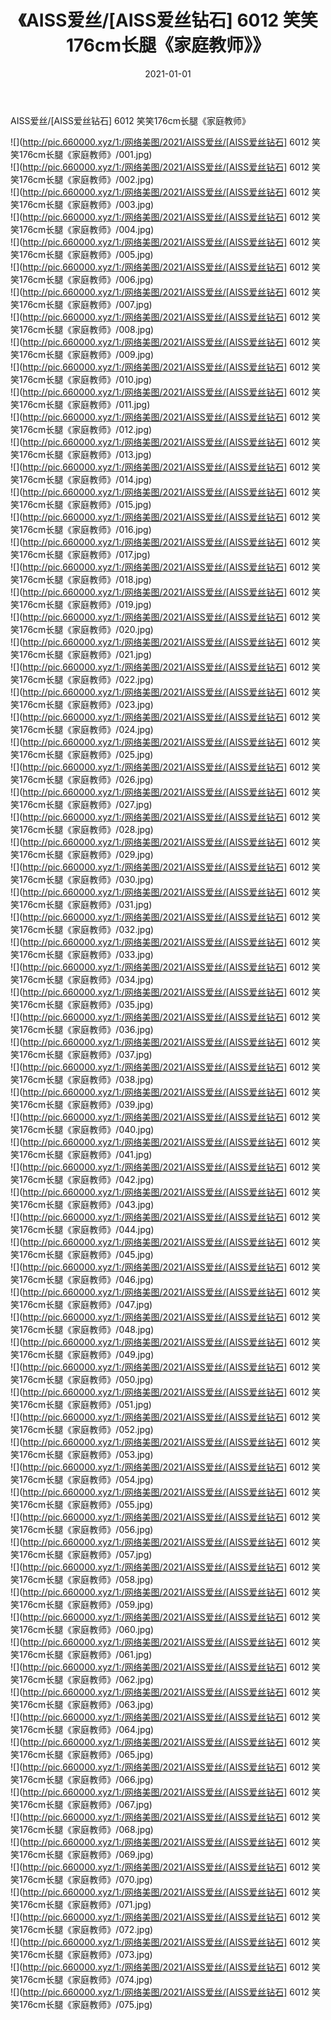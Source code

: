 ﻿---
layout: post
title:  《AISS爱丝/[AISS爱丝钻石] 6012 笑笑176cm长腿《家庭教师》》
date:   2021-01-01
img: http://pic.660000.xyz/1:/网络美图/2021/AISS爱丝/[AISS爱丝钻石] 6012 笑笑176cm长腿《家庭教师》/000.jpg
categories: [美女, 清纯, 唯美]
---

AISS爱丝/[AISS爱丝钻石] 6012 笑笑176cm长腿《家庭教师》

 ![](http://pic.660000.xyz/1:/网络美图/2021/AISS爱丝/[AISS爱丝钻石] 6012 笑笑176cm长腿《家庭教师》/001.jpg) <br>![](http://pic.660000.xyz/1:/网络美图/2021/AISS爱丝/[AISS爱丝钻石] 6012 笑笑176cm长腿《家庭教师》/002.jpg) <br>![](http://pic.660000.xyz/1:/网络美图/2021/AISS爱丝/[AISS爱丝钻石] 6012 笑笑176cm长腿《家庭教师》/003.jpg) <br>![](http://pic.660000.xyz/1:/网络美图/2021/AISS爱丝/[AISS爱丝钻石] 6012 笑笑176cm长腿《家庭教师》/004.jpg) <br>![](http://pic.660000.xyz/1:/网络美图/2021/AISS爱丝/[AISS爱丝钻石] 6012 笑笑176cm长腿《家庭教师》/005.jpg) <br>![](http://pic.660000.xyz/1:/网络美图/2021/AISS爱丝/[AISS爱丝钻石] 6012 笑笑176cm长腿《家庭教师》/006.jpg) <br>![](http://pic.660000.xyz/1:/网络美图/2021/AISS爱丝/[AISS爱丝钻石] 6012 笑笑176cm长腿《家庭教师》/007.jpg) <br>![](http://pic.660000.xyz/1:/网络美图/2021/AISS爱丝/[AISS爱丝钻石] 6012 笑笑176cm长腿《家庭教师》/008.jpg) <br>![](http://pic.660000.xyz/1:/网络美图/2021/AISS爱丝/[AISS爱丝钻石] 6012 笑笑176cm长腿《家庭教师》/009.jpg) <br>![](http://pic.660000.xyz/1:/网络美图/2021/AISS爱丝/[AISS爱丝钻石] 6012 笑笑176cm长腿《家庭教师》/010.jpg) <br>![](http://pic.660000.xyz/1:/网络美图/2021/AISS爱丝/[AISS爱丝钻石] 6012 笑笑176cm长腿《家庭教师》/011.jpg) <br>![](http://pic.660000.xyz/1:/网络美图/2021/AISS爱丝/[AISS爱丝钻石] 6012 笑笑176cm长腿《家庭教师》/012.jpg) <br>![](http://pic.660000.xyz/1:/网络美图/2021/AISS爱丝/[AISS爱丝钻石] 6012 笑笑176cm长腿《家庭教师》/013.jpg) <br>![](http://pic.660000.xyz/1:/网络美图/2021/AISS爱丝/[AISS爱丝钻石] 6012 笑笑176cm长腿《家庭教师》/014.jpg) <br>![](http://pic.660000.xyz/1:/网络美图/2021/AISS爱丝/[AISS爱丝钻石] 6012 笑笑176cm长腿《家庭教师》/015.jpg) <br>![](http://pic.660000.xyz/1:/网络美图/2021/AISS爱丝/[AISS爱丝钻石] 6012 笑笑176cm长腿《家庭教师》/016.jpg) <br>![](http://pic.660000.xyz/1:/网络美图/2021/AISS爱丝/[AISS爱丝钻石] 6012 笑笑176cm长腿《家庭教师》/017.jpg) <br>![](http://pic.660000.xyz/1:/网络美图/2021/AISS爱丝/[AISS爱丝钻石] 6012 笑笑176cm长腿《家庭教师》/018.jpg) <br>![](http://pic.660000.xyz/1:/网络美图/2021/AISS爱丝/[AISS爱丝钻石] 6012 笑笑176cm长腿《家庭教师》/019.jpg) <br>![](http://pic.660000.xyz/1:/网络美图/2021/AISS爱丝/[AISS爱丝钻石] 6012 笑笑176cm长腿《家庭教师》/020.jpg) <br>![](http://pic.660000.xyz/1:/网络美图/2021/AISS爱丝/[AISS爱丝钻石] 6012 笑笑176cm长腿《家庭教师》/021.jpg) <br>![](http://pic.660000.xyz/1:/网络美图/2021/AISS爱丝/[AISS爱丝钻石] 6012 笑笑176cm长腿《家庭教师》/022.jpg) <br>![](http://pic.660000.xyz/1:/网络美图/2021/AISS爱丝/[AISS爱丝钻石] 6012 笑笑176cm长腿《家庭教师》/023.jpg) <br>![](http://pic.660000.xyz/1:/网络美图/2021/AISS爱丝/[AISS爱丝钻石] 6012 笑笑176cm长腿《家庭教师》/024.jpg) <br>![](http://pic.660000.xyz/1:/网络美图/2021/AISS爱丝/[AISS爱丝钻石] 6012 笑笑176cm长腿《家庭教师》/025.jpg) <br>![](http://pic.660000.xyz/1:/网络美图/2021/AISS爱丝/[AISS爱丝钻石] 6012 笑笑176cm长腿《家庭教师》/026.jpg) <br>![](http://pic.660000.xyz/1:/网络美图/2021/AISS爱丝/[AISS爱丝钻石] 6012 笑笑176cm长腿《家庭教师》/027.jpg) <br>![](http://pic.660000.xyz/1:/网络美图/2021/AISS爱丝/[AISS爱丝钻石] 6012 笑笑176cm长腿《家庭教师》/028.jpg) <br>![](http://pic.660000.xyz/1:/网络美图/2021/AISS爱丝/[AISS爱丝钻石] 6012 笑笑176cm长腿《家庭教师》/029.jpg) <br>![](http://pic.660000.xyz/1:/网络美图/2021/AISS爱丝/[AISS爱丝钻石] 6012 笑笑176cm长腿《家庭教师》/030.jpg) <br>![](http://pic.660000.xyz/1:/网络美图/2021/AISS爱丝/[AISS爱丝钻石] 6012 笑笑176cm长腿《家庭教师》/031.jpg) <br>![](http://pic.660000.xyz/1:/网络美图/2021/AISS爱丝/[AISS爱丝钻石] 6012 笑笑176cm长腿《家庭教师》/032.jpg) <br>![](http://pic.660000.xyz/1:/网络美图/2021/AISS爱丝/[AISS爱丝钻石] 6012 笑笑176cm长腿《家庭教师》/033.jpg) <br>![](http://pic.660000.xyz/1:/网络美图/2021/AISS爱丝/[AISS爱丝钻石] 6012 笑笑176cm长腿《家庭教师》/034.jpg) <br>![](http://pic.660000.xyz/1:/网络美图/2021/AISS爱丝/[AISS爱丝钻石] 6012 笑笑176cm长腿《家庭教师》/035.jpg) <br>![](http://pic.660000.xyz/1:/网络美图/2021/AISS爱丝/[AISS爱丝钻石] 6012 笑笑176cm长腿《家庭教师》/036.jpg) <br>![](http://pic.660000.xyz/1:/网络美图/2021/AISS爱丝/[AISS爱丝钻石] 6012 笑笑176cm长腿《家庭教师》/037.jpg) <br>![](http://pic.660000.xyz/1:/网络美图/2021/AISS爱丝/[AISS爱丝钻石] 6012 笑笑176cm长腿《家庭教师》/038.jpg) <br>![](http://pic.660000.xyz/1:/网络美图/2021/AISS爱丝/[AISS爱丝钻石] 6012 笑笑176cm长腿《家庭教师》/039.jpg) <br>![](http://pic.660000.xyz/1:/网络美图/2021/AISS爱丝/[AISS爱丝钻石] 6012 笑笑176cm长腿《家庭教师》/040.jpg) <br>![](http://pic.660000.xyz/1:/网络美图/2021/AISS爱丝/[AISS爱丝钻石] 6012 笑笑176cm长腿《家庭教师》/041.jpg) <br>![](http://pic.660000.xyz/1:/网络美图/2021/AISS爱丝/[AISS爱丝钻石] 6012 笑笑176cm长腿《家庭教师》/042.jpg) <br>![](http://pic.660000.xyz/1:/网络美图/2021/AISS爱丝/[AISS爱丝钻石] 6012 笑笑176cm长腿《家庭教师》/043.jpg) <br>![](http://pic.660000.xyz/1:/网络美图/2021/AISS爱丝/[AISS爱丝钻石] 6012 笑笑176cm长腿《家庭教师》/044.jpg) <br>![](http://pic.660000.xyz/1:/网络美图/2021/AISS爱丝/[AISS爱丝钻石] 6012 笑笑176cm长腿《家庭教师》/045.jpg) <br>![](http://pic.660000.xyz/1:/网络美图/2021/AISS爱丝/[AISS爱丝钻石] 6012 笑笑176cm长腿《家庭教师》/046.jpg) <br>![](http://pic.660000.xyz/1:/网络美图/2021/AISS爱丝/[AISS爱丝钻石] 6012 笑笑176cm长腿《家庭教师》/047.jpg) <br>![](http://pic.660000.xyz/1:/网络美图/2021/AISS爱丝/[AISS爱丝钻石] 6012 笑笑176cm长腿《家庭教师》/048.jpg) <br>![](http://pic.660000.xyz/1:/网络美图/2021/AISS爱丝/[AISS爱丝钻石] 6012 笑笑176cm长腿《家庭教师》/049.jpg) <br>![](http://pic.660000.xyz/1:/网络美图/2021/AISS爱丝/[AISS爱丝钻石] 6012 笑笑176cm长腿《家庭教师》/050.jpg) <br>![](http://pic.660000.xyz/1:/网络美图/2021/AISS爱丝/[AISS爱丝钻石] 6012 笑笑176cm长腿《家庭教师》/051.jpg) <br>![](http://pic.660000.xyz/1:/网络美图/2021/AISS爱丝/[AISS爱丝钻石] 6012 笑笑176cm长腿《家庭教师》/052.jpg) <br>![](http://pic.660000.xyz/1:/网络美图/2021/AISS爱丝/[AISS爱丝钻石] 6012 笑笑176cm长腿《家庭教师》/053.jpg) <br>![](http://pic.660000.xyz/1:/网络美图/2021/AISS爱丝/[AISS爱丝钻石] 6012 笑笑176cm长腿《家庭教师》/054.jpg) <br>![](http://pic.660000.xyz/1:/网络美图/2021/AISS爱丝/[AISS爱丝钻石] 6012 笑笑176cm长腿《家庭教师》/055.jpg) <br>![](http://pic.660000.xyz/1:/网络美图/2021/AISS爱丝/[AISS爱丝钻石] 6012 笑笑176cm长腿《家庭教师》/056.jpg) <br>![](http://pic.660000.xyz/1:/网络美图/2021/AISS爱丝/[AISS爱丝钻石] 6012 笑笑176cm长腿《家庭教师》/057.jpg) <br>![](http://pic.660000.xyz/1:/网络美图/2021/AISS爱丝/[AISS爱丝钻石] 6012 笑笑176cm长腿《家庭教师》/058.jpg) <br>![](http://pic.660000.xyz/1:/网络美图/2021/AISS爱丝/[AISS爱丝钻石] 6012 笑笑176cm长腿《家庭教师》/059.jpg) <br>![](http://pic.660000.xyz/1:/网络美图/2021/AISS爱丝/[AISS爱丝钻石] 6012 笑笑176cm长腿《家庭教师》/060.jpg) <br>![](http://pic.660000.xyz/1:/网络美图/2021/AISS爱丝/[AISS爱丝钻石] 6012 笑笑176cm长腿《家庭教师》/061.jpg) <br>![](http://pic.660000.xyz/1:/网络美图/2021/AISS爱丝/[AISS爱丝钻石] 6012 笑笑176cm长腿《家庭教师》/062.jpg) <br>![](http://pic.660000.xyz/1:/网络美图/2021/AISS爱丝/[AISS爱丝钻石] 6012 笑笑176cm长腿《家庭教师》/063.jpg) <br>![](http://pic.660000.xyz/1:/网络美图/2021/AISS爱丝/[AISS爱丝钻石] 6012 笑笑176cm长腿《家庭教师》/064.jpg) <br>![](http://pic.660000.xyz/1:/网络美图/2021/AISS爱丝/[AISS爱丝钻石] 6012 笑笑176cm长腿《家庭教师》/065.jpg) <br>![](http://pic.660000.xyz/1:/网络美图/2021/AISS爱丝/[AISS爱丝钻石] 6012 笑笑176cm长腿《家庭教师》/066.jpg) <br>![](http://pic.660000.xyz/1:/网络美图/2021/AISS爱丝/[AISS爱丝钻石] 6012 笑笑176cm长腿《家庭教师》/067.jpg) <br>![](http://pic.660000.xyz/1:/网络美图/2021/AISS爱丝/[AISS爱丝钻石] 6012 笑笑176cm长腿《家庭教师》/068.jpg) <br>![](http://pic.660000.xyz/1:/网络美图/2021/AISS爱丝/[AISS爱丝钻石] 6012 笑笑176cm长腿《家庭教师》/069.jpg) <br>![](http://pic.660000.xyz/1:/网络美图/2021/AISS爱丝/[AISS爱丝钻石] 6012 笑笑176cm长腿《家庭教师》/070.jpg) <br>![](http://pic.660000.xyz/1:/网络美图/2021/AISS爱丝/[AISS爱丝钻石] 6012 笑笑176cm长腿《家庭教师》/071.jpg) <br>![](http://pic.660000.xyz/1:/网络美图/2021/AISS爱丝/[AISS爱丝钻石] 6012 笑笑176cm长腿《家庭教师》/072.jpg) <br>![](http://pic.660000.xyz/1:/网络美图/2021/AISS爱丝/[AISS爱丝钻石] 6012 笑笑176cm长腿《家庭教师》/073.jpg) <br>![](http://pic.660000.xyz/1:/网络美图/2021/AISS爱丝/[AISS爱丝钻石] 6012 笑笑176cm长腿《家庭教师》/074.jpg) <br>![](http://pic.660000.xyz/1:/网络美图/2021/AISS爱丝/[AISS爱丝钻石] 6012 笑笑176cm长腿《家庭教师》/075.jpg) <br>